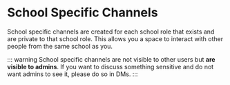 # School Specific Channels

School specific channels are created for each school role that exists and are private to that school role. This allows
you a space to interact with other people from the same school as you.

::: warning
School specific channels are not visible to other users but **are visible to admins**. If you want to discuss something
sensitive and do not want admins to see it, please do so in DMs.
:::